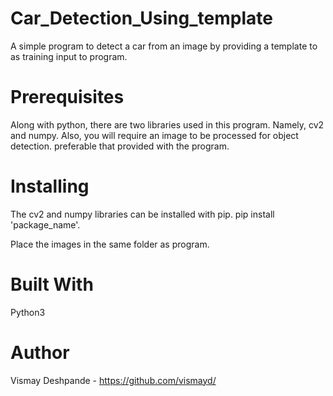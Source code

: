 # Car_Detection_Using_template
A simple program to detect a car from an image by providing a template to as training input to program.

# Prerequisites
Along with python, there are two libraries used in this program. Namely, cv2 and numpy. Also, you will require an image to be processed for object detection. preferable that provided with the program.


# Installing
The cv2 and numpy libraries can be installed with pip.
pip install 'package_name'.

Place the images in the same folder as program.

# Built With
Python3

# Author
Vismay Deshpande - https://github.com/vismayd/
